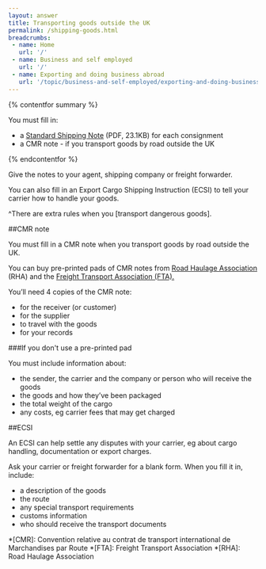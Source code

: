 ```yaml
---
layout: answer
title: Transporting goods outside the UK
permalink: /shipping-goods.html
breadcrumbs:
 - name: Home
   url: '/'
 - name: Business and self employed
   url: '/'
 - name: Exporting and doing business abroad
   url: '/topic/business-and-self-employed/exporting-and-doing-business-abroad.html'
---
```

{% contentfor summary %}

You must fill in:

- a [Standard Shipping Note](https://www.gov.uk/government/uploads/system/uploads/attachment_data/file/442288/standard_shipping_note.pdf) (PDF, 23.1KB) for each consignment
- a CMR note -  if you transport goods by road outside the UK

{% endcontentfor %}

Give the notes to your agent, shipping company or freight forwarder.

You can also fill in an Export Cargo Shipping Instruction (ECSI) to tell your carrier how to handle your goods.

^There are extra rules when you [transport dangerous goods].

##CMR note  

You must fill in a CMR note when you transport goods by road outside the UK.

You can buy pre-printed pads of CMR notes from [Road Haulage Association](http://www.rhaonline.co.uk/search/index.php?search=CMR&type=products&form_submit=true&save=1&imageField.x=0&imageField.y=0) (RHA) and the [Freight Transport Association (FTA).](http://www.shop.fta.co.uk/p-194-cmr-consignment-notes.aspx)

You’ll need 4 copies of the CMR note:

- for the receiver (or customer)
- for the supplier
- to travel with the goods
- for your records

###If you don't use a pre-printed pad

You must include information about:

- the sender, the carrier and the company or person who will receive the goods
- the goods and how they’ve been packaged
- the total weight of the cargo
- any costs, eg carrier fees that may get charged

##ECSI

An ECSI can help settle any disputes with your carrier, eg about cargo handling, documentation or export charges.

Ask your carrier or freight forwarder for a blank form. When you fill it in, include:

- a description of the goods
- the route
- any special transport requirements
- customs information
- who should receive the transport documents

*[CMR]: Convention relative au contrat de transport international de Marchandises par Route
*[FTA]: Freight Transport Association
*[RHA]: Road Haulage Association
